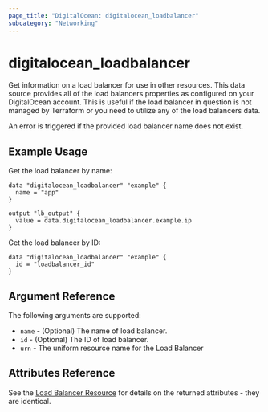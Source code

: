 ```yaml
---
page_title: "DigitalOcean: digitalocean_loadbalancer"
subcategory: "Networking"
---
```


# digitalocean_loadbalancer

Get information on a load balancer for use in other resources. This data source
provides all of the load balancers properties as configured on your DigitalOcean
account. This is useful if the load balancer in question is not managed by
Terraform or you need to utilize any of the load balancers data.

An error is triggered if the provided load balancer name does not exist.

## Example Usage

Get the load balancer by name:

```hcl
data "digitalocean_loadbalancer" "example" {
  name = "app"
}

output "lb_output" {
  value = data.digitalocean_loadbalancer.example.ip
}
```

Get the load balancer by ID:

```hcl
data "digitalocean_loadbalancer" "example" {
  id = "loadbalancer_id"
}
```

## Argument Reference

The following arguments are supported:

* `name` - (Optional) The name of load balancer.
* `id` - (Optional) The ID of load balancer.
* `urn` - The uniform resource name for the Load Balancer

## Attributes Reference

See the [Load Balancer Resource](/providers/digitalocean/digitalocean/latest/docs/resources/loadbalancer) for details on the
returned attributes - they are identical.
